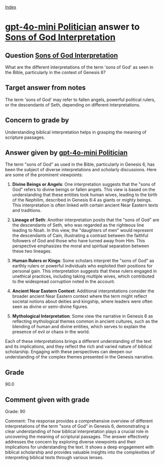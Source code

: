 
[Index](../../index.md)
# [gpt-4o-mini Politician](../../answering_models/gpt-4o-mini_Politician.md) answer to [Sons of God Interpretation](../../questions/Sons_of_God_Interpretation.md)

## Question [Sons of God Interpretation](../../questions/Sons_of_God_Interpretation.md)
What are the different interpretations of the term 'sons of God' as seen in the Bible, particularly in the context of Genesis 6?

## Target answer from notes
The term 'sons of God' may refer to fallen angels, powerful political rulers, or the descendants of Seth, depending on different interpretations.

## Concern to grade by
Understanding biblical interpretation helps in grasping the meaning of scripture passages.

## Answer given by [gpt-4o-mini Politician](../../answering_models/gpt-4o-mini_Politician.md)
The term "sons of God" as used in the Bible, particularly in Genesis 6, has been the subject of diverse interpretations and scholarly discussions. Here are some of the prominent viewpoints:

1. **Divine Beings or Angels**: One interpretation suggests that the "sons of God" refers to divine beings or fallen angels. This view is based on the understanding that these entities took human wives, leading to the birth of the Nephilim, described in Genesis 6:4 as giants or mighty beings. This interpretation is often linked with certain ancient Near Eastern texts and traditions.

2. **Lineage of Seth**: Another interpretation posits that the "sons of God" are the descendants of Seth, who was regarded as the righteous line leading to Noah. In this view, the "daughters of men" would represent the descendants of Cain, illustrating a contrast between the faithful followers of God and those who have turned away from Him. This perspective emphasizes the moral and spiritual separation between these two lineages.

3. **Human Rulers or Kings**: Some scholars interpret the "sons of God" as earthly rulers or powerful individuals who exploited their positions for personal gain. This interpretation suggests that these rulers engaged in unethical practices, including taking multiple wives, which contributed to the widespread corruption noted in the account.

4. **Ancient Near Eastern Context**: Additional interpretations consider the broader ancient Near Eastern context where the term might reflect societal notions about deities and kingship, where leaders were often seen as divine or semi-divine figures.

5. **Mythological Interpretation**: Some view the narrative in Genesis 6 as reflecting mythological themes common in ancient cultures, such as the blending of human and divine entities, which serves to explain the presence of evil or chaos in the world.

Each of these interpretations brings a different understanding of the text and its implications, and they reflect the rich and varied nature of biblical scholarship. Engaging with these perspectives can deepen our understanding of the complex themes presented in the Genesis narrative.

## Grade
90.0

## Comment given with grade
Grade: 90

Comment: The response provides a comprehensive overview of different interpretations of the term "sons of God" in Genesis 6, demonstrating a clear understanding of how biblical interpretation plays a crucial role in uncovering the meaning of scriptural passages. The answer effectively addresses the concern by exploring diverse viewpoints and their implications for understanding the text. It shows a deep engagement with biblical scholarship and provides valuable insights into the complexities of interpreting biblical texts through various lenses.
